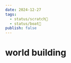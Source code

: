 ```yaml
---
date: 2024-12-27
tags:
  - status/scratch📝
  - status/boat🚤
publish: false
---
```

# world building

